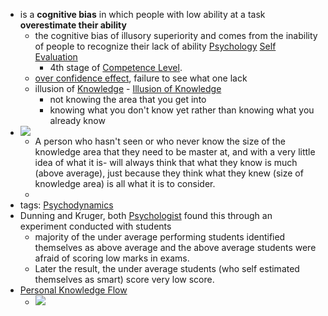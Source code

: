 - is a **cognitive bias** in which people with low ability at a task **overestimate their ability**
    - the cognitive bias of illusory superiority and comes from the inability of people to recognize their lack of ability [Psychology]() [Self Evaluation]()
        - 4th stage of [Competence Level]().
    - [over confidence effect](), failure to see what one lack
    - illusion of [Knowledge]() - [Illusion of Knowledge]()
        - not knowing the area that you get into 
        - knowing what you don't know yet rather than knowing what you already know
- ![](https://firebasestorage.googleapis.com/v0/b/firescript-577a2.appspot.com/o/imgs%2Fapp%2Fsakthi%2FMvqTnPcdAL.png?alt=media&token=86e0c528-86ec-4149-9e32-2a5e273d74c5)
    - A person who hasn't seen or who never know the size of the knowledge area that they need to be master at, and with a very little idea of what it is- will always think that what they know is much (above average), just because they think what they knew (size of knowledge area) is all what it is to consider.
    -  
- tags: [Psychodynamics]()
- Dunning and Kruger, both [Psychologist]() found this through an experiment conducted with students
    - majority of the under average performing students identified themselves as above average and the above average students were afraid of scoring low marks in exams.
    - Later the result, the under average students (who self estimated themselves as smart) score very low score.
- [Personal Knowledge Flow]()
    - ![](https://firebasestorage.googleapis.com/v0/b/firescript-577a2.appspot.com/o/imgs%2Fapp%2Fsakthi%2FHUVAJNT7e5.jpg?alt=media&token=b0574041-7389-4e68-948e-14ff24b5dd73)
